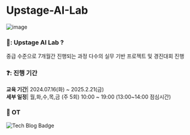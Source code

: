 # Upstage-AI-Lab

![image](https://github.com/user-attachments/assets/e6baa476-7d7e-4155-81f7-d69f882ece74)

### 🤔: Upstage AI Lab ?
중급 수준으로 7개월간 진행되는 과정
다수의 실무 기반 프로젝트 및 경진대회 진행

### ❓: 진행 기간 
**교육 기간**| 2024.07.16(화) ~ 2025.2.21(금) <br/>
**세부 일정**| 월,화,수,목,금 (주 5회) 10:00 ~ 19:00 (13:00~14:00 점심시간)

### :bell: OT

![Tech Blog Badge](https://img.shields.io/badge/-Fastcampus-%23FF5722?style=flat&logo=blogger&logo)
